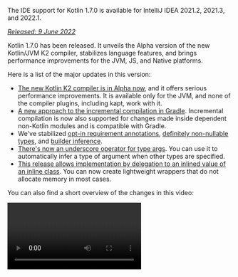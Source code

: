 [//]: # (title: What's new in Kotlin 1.7.0)

<tldr>
   <p>The IDE support for Kotlin 1.7.0 is available for IntelliJ IDEA 2021.2, 2021.3, and 2022.1.</p>
</tldr>

_[Released: 9 June 2022](releases.md#release-details)_

Kotlin 1.7.0 has been released. It unveils the Alpha version of the new Kotlin/JVM K2 compiler, stabilizes language
features, and brings performance improvements for the JVM, JS, and Native platforms.

Here is a list of the major updates in this version:

* [The new Kotlin K2 compiler is in Alpha now](#new-kotlin-k2-compiler-for-the-jvm-in-alpha), and it offers serious
  performance improvements. It is available only for the JVM, and none of the compiler plugins, including kapt, work with it.
* [A new approach to the incremental compilation in Gradle](#a-new-approach-to-incremental-compilation). Incremental
  compilation is now also supported for changes made inside dependent non-Kotlin modules and is compatible with Gradle.
* We've stabilized [opt-in requirement annotations](#stable-opt-in-requirements), [definitely non-nullable types](#stable-definitely-non-nullable-types),
  and [builder inference](#stable-builder-inference).
* [There's now an underscore operator for type args](#underscore-operator-for-type-arguments). You can use it to
  automatically infer a type of argument when other types are specified.
* [This release allows implementation by delegation to an inlined value of an inline class](#allow-implementation-by-delegation-to-an-inlined-value-of-an-inline-class). You can now create
  lightweight wrappers that do not allocate memory in most cases.

You can also find a short overview of the changes in this video:

<video src="https://www.youtube.com/v/54WEfLKtCGk" title="What's new in Kotlin 1.7.0"/>

## New Kotlin K2 compiler for the JVM in Alpha

This Kotlin release introduces the **Alpha** version of the new Kotlin K2 compiler. The new compiler aims to speed up
the development of new language features, unify all of the platforms Kotlin supports, bring performance improvements, and
provide an API for compiler extensions.

We've already published some detailed explanations of our new compiler and its benefits:

* [The Road to the New Kotlin Compiler](https://www.youtube.com/watch?v=iTdJJq_LyoY)
* [K2 Compiler: a Top-Down View](https://www.youtube.com/watch?v=db19VFLZqJM)

It's important to point out that with the Alpha version of the new K2 compiler we were primarily focused on performance
improvements, and it only works with JVM projects. It doesn't support Kotlin/JS, Kotlin/Native, or other multi-platform
projects, and none of compiler plugins, including [kapt](kapt.md), work with it.

Our benchmarks show some outstanding results on our internal projects:

| Project       | Current Kotlin compiler performance | New K2 Kotlin compiler performance | Performance boost |
|---------------|-------------------------------------|------------------------------------|-------------------|
| Kotlin        | 2.2 KLOC/s                          | 4.8 KLOC/s                         | ~ x2.2            |
| YouTrack      | 1.8 KLOC/s                          | 4.2 KLOC/s                         | ~ x2.3            |
| IntelliJ IDEA | 1.8 KLOC/s                          | 3.9 KLOC/s                         | ~ x2.2            |
| Space         | 1.2 KLOC/s                          | 2.8 KLOC/s                         | ~ x2.3            |

> The KLOC/s performance numbers stand for the number of thousands of lines of code that the compiler processes per
> second.
>
> {style="tip"}

You can check out the performance boost on your JVM projects and compare it with the results of the old compiler. To
enable the Kotlin K2 compiler, use the following compiler option:

```bash
-Xuse-k2
```

Also, the K2 compiler [includes a number of bugfixes](https://youtrack.jetbrains.com/issues/KT?q=tag:%20FIR-preview-qa%20%23Resolved).
Please note that even issues with **State: Open** from this list are in fact fixed in K2.

The next Kotlin releases will improve the stability of the K2 compiler and provide more features, so stay tuned!

If you face any performance issues with the Kotlin K2 compiler, please [report them to our issue tracker](https://kotl.in/issue).

## Language

Kotlin 1.7.0 introduces support for implementation by delegation and a new underscore operator for type arguments. It
also stabilizes several language features introduced as previews in previous releases:

* [Implementation by delegation to inlined value of inline class](#allow-implementation-by-delegation-to-an-inlined-value-of-an-inline-class)
* [Underscore operator for type arguments](#underscore-operator-for-type-arguments)
* [Stable builder inference](#stable-builder-inference)
* [Stable opt-in requirements](#stable-opt-in-requirements)
* [Stable definitely non-nullable types](#stable-definitely-non-nullable-types)

### Allow implementation by delegation to an inlined value of an inline class

If you want to create a lightweight wrapper for a value or class instance, it's necessary to implement all interface
methods by hand. Implementation by delegation solves this issue, but it did not work with inline classes before 1.7.0.
This restriction has been removed, so you can now create lightweight wrappers that do not allocate memory in most cases.

```kotlin
interface Bar {
    fun foo() = "foo"
}

@JvmInline
value class BarWrapper(val bar: Bar): Bar by bar

fun main() {
    val bw = BarWrapper(object: Bar {})
    println(bw.foo())
}
```

### Underscore operator for type arguments

Kotlin 1.7.0 introduces an underscore operator, `_`, for type arguments. You can use it to automatically infer a type
argument when other types are specified:

```kotlin
abstract class SomeClass<T> {
    abstract fun execute(): T
}

class SomeImplementation : SomeClass<String>() {
    override fun execute(): String = "Test"
}

class OtherImplementation : SomeClass<Int>() {
    override fun execute(): Int = 42
}

object Runner {
    inline fun <reified S: SomeClass<T>, T> run(): T {
        return S::class.java.getDeclaredConstructor().newInstance().execute()
    }
}

fun main() {
    // T is inferred as String because SomeImplementation derives from SomeClass<String>
    val s = Runner.run<SomeImplementation, _>()
    assert(s == "Test")

    // T is inferred as Int because OtherImplementation derives from SomeClass<Int>
    val n = Runner.run<OtherImplementation, _>()
    assert(n == 42)
}
```

> You can use the underscore operator in any position in the variables list to infer a type argument.
>
{style="note"}

### Stable builder inference

Builder inference is a special kind of type inference that is useful when calling generic builder functions. It helps
the compiler infer the type arguments of a call using the type information about other calls inside its lambda argument.

Starting with 1.7.0, builder inference is automatically activated if a regular type inference cannot get enough
information about a type without specifying the `-Xenable-builder-inference` compiler option, which
was [introduced in 1.6.0](whatsnew16.md#changes-to-builder-inference).

[Learn how to write custom generic builders](using-builders-with-builder-inference.md).

### Stable opt-in requirements

[Opt-in requirements](opt-in-requirements.md) are now [Stable](components-stability.md) and do not require
additional compiler configuration.

Before 1.7.0, the opt-in feature itself required the argument `-opt-in=kotlin.RequiresOptIn` to avoid a warning. It no
longer requires this; however, you can still use the compiler argument `-opt-in` to opt-in for other
annotations, [a module](opt-in-requirements.md#opt-in-a-module).

### Stable definitely non-nullable types

In Kotlin 1.7.0, definitely non-nullable types have been promoted to [Stable](components-stability.md). They provide
better interoperability when extending generic Java classes and interfaces.

You can mark a generic type parameter as definitely non-nullable at the use site with the new syntax `T & Any`. The
syntactic form comes from the notation for [intersection types](https://en.wikipedia.org/wiki/Intersection_type) and is
now limited to a type parameter with nullable upper bounds on the left side of `&` and a non-nullable `Any` on the right
side:

```kotlin
fun <T> elvisLike(x: T, y: T & Any): T & Any = x ?: y

fun main() {
    // OK
    elvisLike<String>("", "").length
    // Error: 'null' cannot be a value of a non-null type
    elvisLike<String>("", null).length

    // OK
    elvisLike<String?>(null, "").length
    // Error: 'null' cannot be a value of a non-null type
    elvisLike<String?>(null, null).length
}
```

Learn more about definitely non-nullable types
in [this KEEP](https://github.com/Kotlin/KEEP/blob/master/proposals/definitely-non-nullable-types.md).

## Kotlin/JVM

This release brings performance improvements for the Kotlin/JVM compiler and a new compiler option. Additionally,
callable references to functional interface constructors have become Stable. Note that since 1.7.0, the default target
version for Kotlin/JVM compilations is `1.8`.

* [Compiler performance optimizations](#compiler-performance-optimizations)
* [New compiler option `-Xjdk-release`](#new-compiler-option-xjdk-release)
* [Stable callable references to functional interface constructors](#stable-callable-references-to-functional-interface-constructors)
* [Removed the JVM target version 1.6](#removed-jvm-target-version-1-6)

### Compiler performance optimizations

Kotlin 1.7.0 introduces performance improvements for the Kotlin/JVM compiler. According to our benchmarks, compilation
time has been [reduced by 10% on average](https://youtrack.jetbrains.com/issue/KT-48233/Switching-to-JVM-IR-backend-increases-compilation-time-by-more-t#focus=Comments-27-6114542.0-0)
compared to Kotlin 1.6.0. Projects with lots of usages of inline functions, for
example, [projects using `kotlinx.html`](https://youtrack.jetbrains.com/issue/KT-51416/Compilation-of-kotlinx-html-DSL-should-still-be-faster),
will compile faster thanks to the improvements to the bytecode postprocessing.

### New compiler option: -Xjdk-release

Kotlin 1.7.0 presents a new compiler option, `-Xjdk-release`. This option is similar to
the [javac's command-line `--release` option](http://openjdk.java.net/jeps/247). The `-Xjdk-release` option controls the
target bytecode version and limits the API of the JDK in the classpath to the specified Java version. For
example, `kotlinc -Xjdk-release=1.8` won't allow referencing `java.lang.Module` even if the JDK in the dependencies is
version 9 or higher.

> This option is [not guaranteed](https://youtrack.jetbrains.com/issue/KT-29974) to be effective for each JDK distribution.
>
{style="note"}

Please leave your feedback
on [this YouTrack ticket](https://youtrack.jetbrains.com/issue/KT-29974/Add-a-compiler-option-Xjdk-release-similar-to-javac-s-release-to).

### Stable callable references to functional interface constructors

[Callable references](reflection.md#callable-references) to functional interface constructors are
now [Stable](components-stability.md). Learn how
to [migrate](fun-interfaces.md#migration-from-an-interface-with-constructor-function-to-a-functional-interface)
from an interface with a constructor function to a functional interface using callable references.

Please report any issues you find in [YouTrack](https://youtrack.jetbrains.com/newissue?project=kt).

### Removed JVM target version 1.6

The default target version for Kotlin/JVM compilations is `1.8`. The `1.6` target has been removed.

Please migrate to JVM target 1.8 or above. Learn how to update the JVM target version for:

* [Gradle](gradle-compiler-options.md#attributes-specific-to-jvm)
* [Maven](maven.md#attributes-specific-to-jvm)
* [The command-line compiler](compiler-reference.md#jvm-target-version)

## Kotlin/Native

Kotlin 1.7.0 includes changes to Objective-C and Swift interoperability and stabilizes features that were introduced in
previous releases. It also brings performance improvements for the new memory manager along with other updates:

* [Performance improvements for the new memory manager](#performance-improvements-for-the-new-memory-manager)
* [Unified compiler plugin ABI with JVM and JS IR backends](#unified-compiler-plugin-abi-with-jvm-and-js-ir-backends)
* [Support for standalone Android executables](#support-for-standalone-android-executables)
* [Interop with Swift async/await: returning `Void` instead of `KotlinUnit`](#interop-with-swift-async-await-returning-void-instead-of-kotlinunit)
* [Prohibited undeclared exceptions through Objective-C bridges](#prohibited-undeclared-exceptions-through-objective-c-bridges)
* [Improved CocoaPods integration](#improved-cocoapods-integration)
* [Overriding of the Kotlin/Native compiler download URL](#overriding-the-kotlin-native-compiler-download-url)

### Performance improvements for the new memory manager

> The new Kotlin/Native memory manager is in [Alpha](components-stability.md).
> It may change incompatibly and require manual migration in the future.
> We would appreciate your feedback in [YouTrack](https://youtrack.jetbrains.com/issue/KT-48525).
>
{style="note"}

The new memory manager is still in Alpha, but it is on its way to becoming [Stable](components-stability.md).
This release delivers significant performance improvements for the new memory manager, especially in garbage
collection (GC). In particular, concurrent implementation of the sweep phase, [introduced in 1.6.20](whatsnew1620.md),
is now enabled by default. This helps reduce the time the application is paused for GC. The new GC scheduler is better
at choosing the GC frequency, especially for larger heaps.

Also, we've specifically optimized debug binaries, ensuring that the proper optimization level and link-time
optimizations are used in the implementation code of the memory manager. This helped us improve execution time by
roughly 30% for debug binaries on our benchmarks.

Try using the new memory manager in your projects to see how it works, and share your feedback with us
in [YouTrack](https://youtrack.jetbrains.com/issue/KT-48525).

### Unified compiler plugin ABI with JVM and JS IR backends

Starting with Kotlin 1.7.0, the Kotlin Multiplatform Gradle plugin uses the embeddable compiler jar for Kotlin/Native by
default. This [feature was announced in 1.6.0](whatsnew16.md#unified-compiler-plugin-abi-with-jvm-and-js-ir-backends) as
Experimental, and now it's Stable and ready to use.

This improvement is very handy for library authors, as it improves the compiler plugin development experience. Before
this release, you had to provide separate artifacts for Kotlin/Native, but now you can use the same compiler plugin
artifacts for Native and other supported platforms.

> This feature might require plugin developers to take migration steps for their existing plugins.
>
> Learn how to prepare your plugin for the update in
> this [YouTrack issue](https://youtrack.jetbrains.com/issue/KT-48595).
>
{style="warning"}

### Support for standalone Android executables

Kotlin 1.7.0 provides full support for generating standard executables for Android Native targets.
It was [introduced in 1.6.20](whatsnew1620.md#support-for-standalone-android-executables), and now it's enabled
by default.

If you want to roll back to the previous behavior when Kotlin/Native generated shared libraries, use the following
setting:

```kotlin
binaryOptions["androidProgramType"] = "nativeActivity"
```

### Interop with Swift async/await: returning Void instead of KotlinUnit

Kotlin `suspend` functions now return the `Void` type instead of `KotlinUnit` in Swift. This is the result of the
improved interop with Swift's `async`/`await`. This feature
was [introduced in 1.6.20](whatsnew1620.md#interop-with-swift-async-await-returning-void-instead-of-kotlinunit),
and this release enables this behavior by default.

You don't need to use the `kotlin.native.binary.unitSuspendFunctionObjCExport=proper` property anymore to return the
proper type for such functions.

### Prohibited undeclared exceptions through Objective-C bridges

When you call Kotlin code from Swift/Objective-C code (or vice versa) and this code throws an exception, it should be
handled by the code where the exception occurred, unless you specifically allowed the forwarding of exceptions between
languages with proper conversion (for example, using the `@Throws` annotation).

Previously, Kotlin had another unintended behavior where undeclared exceptions could "leak" from one language to another
in some cases. Kotlin 1.7.0 fixes that issue, and now such cases lead to program termination.

So, for example, if you have a `{ throw Exception() }` lambda in Kotlin and call it from Swift, in Kotlin 1.7.0 it will
terminate as soon as the exception reaches the Swift code. In previous Kotlin versions, such an exception could leak to
the Swift code.

The `@Throws` annotation continues to work as before.

### Improved CocoaPods integration

Starting with Kotlin 1.7.0, you no longer need to install the `cocoapods-generate` plugin if you want to integrate
CocoaPods in your projects.

Previously, you needed to install both the CocoaPods dependency manager and the `cocoapods-generate` plugin to use
CocoaPods, for example, to handle [iOS dependencies](https://www.jetbrains.com/help/kotlin-multiplatform-dev/multiplatform-ios-dependencies.html#with-cocoapods) in
Kotlin Multiplatform Mobile projects.

Now setting up the CocoaPods integration is easier, and we've resolved the issue when `cocoapods-generate` couldn't be
installed on Ruby 3 and later. Now the newest Ruby versions that work better on Apple M1 are also supported.

See how to set up
the [initial CocoaPods integration](https://www.jetbrains.com/help/kotlin-multiplatform-dev/multiplatform-cocoapods-overview.html#set-up-an-environment-to-work-with-cocoapods).

### Overriding the Kotlin/Native compiler download URL

Starting with Kotlin 1.7.0, you can customize the download URL for the Kotlin/Native compiler. This is useful when
external links on the CI are forbidden.

To override the default base URL `https://download.jetbrains.com/kotlin/native/builds`, use the following Gradle
property:

```none
kotlin.native.distribution.baseDownloadUrl=https://example.com
```

> The downloader will append the native version and target OS to this base URL to ensure it downloads the actual
> compiler distribution.
>
{style="note"}

## Kotlin/JS

Kotlin/JS is receiving further improvements to the [JS IR compiler backend](js-ir-compiler.md) along with other updates
that can make your development experience better:

* [Performance improvements for the new IR backend](#performance-improvements-for-the-new-ir-backend)
* [Minification for member names when using IR](#minification-for-member-names-when-using-ir)
* [Support for older browsers via polyfills in the IR backend](#support-for-older-browsers-via-polyfills-in-the-ir-backend)
* [Dynamically load JavaScript modules from js expressions](#dynamically-load-javascript-modules-from-js-expressions)
* [Specify environment variables for JavaScript test runners](#specify-environment-variables-for-javascript-test-runners)

### Performance improvements for the new IR backend

This release has some major updates that should improve your development experience:

* Incremental compilation performance of Kotlin/JS has been significantly improved. It takes less time to build your JS
  projects. Incremental rebuilds should now be roughly on par with the legacy backend in many cases now.
* The Kotlin/JS final bundle requires less space, as we have significantly reduced the size of the final artifacts.
  We've measured up to a 20% reduction in the production bundle size compared to the legacy backend for some large
  projects.
* Type checking for interfaces has been improved by orders of magnitude.
* Kotlin generates higher-quality JS code

### Minification for member names when using IR

The Kotlin/JS IR compiler now uses its internal information about the relationships of your Kotlin classes and functions
to apply more efficient minification, shortening the names of functions, properties, and classes. This shrinks the
resulting bundled applications.

This type of minification is automatically applied when you build your Kotlin/JS application in production mode and is
enabled by default. To disable member name minification, use the `-Xir-minimized-member-names` compiler flag:

```kotlin
kotlin {
    js(IR) {
        compilations.all {
            compileKotlinTask.kotlinOptions.freeCompilerArgs += listOf("-Xir-minimized-member-names=false")
        }
    }
}
```

### Support for older browsers via polyfills in the IR backend

The IR compiler backend for Kotlin/JS now includes the same polyfills as the legacy backend. This allows code compiled
with the new compiler to run in older browsers that do not support all the methods from ES2015 used by the Kotlin
standard library. Only those polyfills actually used by the project are included in the final bundle, which minimizes
their potential impact on the bundle size.

This feature is enabled by default when using the IR compiler, and you don't need to configure it.

### Dynamically load JavaScript modules from js expressions

When working with the JavaScript modules, most applications use static imports, whose use is covered with
the [JavaScript module integration](js-modules.md). However, Kotlin/JS was missing a mechanism to load JavaScript
modules dynamically at runtime in your applications.

Starting with Kotlin 1.7.0, the `import` statement from JavaScript is supported in `js` blocks, allowing you to
dynamically bring packages into your application at runtime:

```kotlin
val myPackage = js("import('my-package')")
```

### Specify environment variables for JavaScript test runners

To tune Node.js package resolution or pass external information to Node.js tests, you can now specify environment
variables used by the JavaScript test runners. To define an environment variable, use the `environment()` function with
a key-value pair inside the `testTask` block in your build script:

```kotlin
kotlin {
    js {
        nodejs {
            testTask {
                environment("key", "value")
            }
        }
    }
}
```

## Standard library

In Kotlin 1.7.0, the standard library has received a range of changes and improvements. They introduce new features,
stabilize experimental ones, and unify support for named capturing groups for Native, JS, and the JVM:

* [min() and max() collection functions return as non-nullable](#min-and-max-collection-functions-return-as-non-nullable)
* [Regular expression matching at specific indices](#regular-expression-matching-at-specific-indices)
* [Extended support of previous language and API versions](#extended-support-for-previous-language-and-api-versions)
* [Access to annotations via reflection](#access-to-annotations-via-reflection)
* [Stable deep recursive functions](#stable-deep-recursive-functions)
* [Time marks based on inline classes for default time source](#time-marks-based-on-inline-classes-for-default-time-source)
* [New experimental extension functions for Java Optionals](#new-experimental-extension-functions-for-java-optionals)
* [Support for named capturing groups in JS and Native](#support-for-named-capturing-groups-in-js-and-native)

### min() and max() collection functions return as non-nullable

In [Kotlin 1.4.0](whatsnew14.md), we renamed the `min()` and `max()` collection functions to `minOrNull()`
and `maxOrNull()`. These new names better reflect their behavior – returning null if the receiver collection is empty.
It also helped align the functions' behavior with naming conventions used throughout the Kotlin collections API.

The same was true of `minBy()`, `maxBy()`, `minWith()`, and `maxWith()`, which all got their *OrNull() synonyms in
Kotlin 1.4.0. Older functions affected by this change were gradually deprecated.

Kotlin 1.7.0 reintroduces the original function names, but with a non-nullable return type. The new `min()`, `max()`
, `minBy()`, `maxBy()`, `minWith()`, and `maxWith()` functions now strictly return the collection element or throw an
exception.

```kotlin
fun main() {
    val numbers = listOf<Int>()
    println(numbers.maxOrNull()) // "null"
    println(numbers.max()) // "Exception in... Collection is empty."
}
```

### Regular expression matching at specific indices

The `Regex.matchAt()` and `Regex.matchesAt()`
functions, [introduced in 1.5.30](whatsnew1530.md#matching-with-regex-at-a-particular-position), are now Stable. They
provide a way to check whether a regular expression has an exact match at a particular position in a `String`
or `CharSequence`.

`matchesAt()` checks for a match and returns a boolean result:

```kotlin
fun main() {
    val releaseText = "Kotlin 1.7.0 is on its way!"
    // regular expression: one digit, dot, one digit, dot, one or more digits
    val versionRegex = "\\d[.]\\d[.]\\d+".toRegex()

    println(versionRegex.matchesAt(releaseText, 0)) // "false"
    println(versionRegex.matchesAt(releaseText, 7)) // "true"
}
```

`matchAt()` returns the match if it's found, or `null` if it isn't:

```kotlin
fun main() {
    val releaseText = "Kotlin 1.7.0 is on its way!"
    val versionRegex = "\\d[.]\\d[.]\\d+".toRegex()

    println(versionRegex.matchAt(releaseText, 0)) // "null"
    println(versionRegex.matchAt(releaseText, 7)?.value) // "1.7.0"
}
```

We'd be grateful for your feedback on this [YouTrack issue](https://youtrack.jetbrains.com/issue/KT-34021).

### Extended support for previous language and API versions

To support library authors developing libraries that are meant to be consumable in a wide range of previous Kotlin
versions, and to address the increased frequency of major Kotlin releases, we have extended our support for previous
language and API versions.

With Kotlin 1.7.0, we're supporting three previous language and API versions rather than two. This means Kotlin 1.7.0
supports the development of libraries targeting Kotlin versions down to 1.4.0. For more information on backward
compatibility, see [Compatibility modes](compatibility-modes.md).

### Access to annotations via reflection

The [`KAnnotatedElement.findAnnotations()`](https://kotlinlang.org/api/latest/jvm/stdlib/kotlin.reflect.full/find-annotations.html)
extension function, which was first [introduced in 1.6.0](whatsnew16.md#repeatable-annotations-with-runtime-retention-for-1-8-jvm-target),
is now [Stable](components-stability.md). This [reflection](reflection.md)
function returns all annotations of a given type on an element, including individually applied and repeated annotations.

```kotlin
@Repeatable
annotation class Tag(val name: String)

@Tag("First Tag")
@Tag("Second Tag")
fun taggedFunction() {
    println("I'm a tagged function!")
}

fun main() {
    val x = ::taggedFunction
    val foo = x as KAnnotatedElement
    println(foo.findAnnotations<Tag>()) // [@Tag(name=First Tag), @Tag(name=Second Tag)]
}
```

### Stable deep recursive functions

Deep recursive functions have been available as an experimental feature
since [Kotlin 1.4.0](https://blog.jetbrains.com/kotlin/2020/07/kotlin-1-4-rc-debugging-coroutines/#Defining_deep_recursive_functions_using_coroutines),
and they are now [Stable](components-stability.md) in Kotlin 1.7.0. Using `DeepRecursiveFunction`, you can define a
function that keeps its stack on the heap instead of using the actual call stack. This allows you to run very deep
recursive computations. To call a deep recursive function, `invoke` it.

In this example, a deep recursive function is used to calculate the depth of a binary tree recursively. Even though this
sample function calls itself recursively 100,000 times, no `StackOverflowError` is thrown:

```kotlin
class Tree(val left: Tree?, val right: Tree?)

val calculateDepth = DeepRecursiveFunction<Tree?, Int> { t ->
    if (t == null) 0 else maxOf(
        callRecursive(t.left),
        callRecursive(t.right)
    ) + 1
}

fun main() {
    // Generate a tree with a depth of 100_000
    val deepTree = generateSequence(Tree(null, null)) { prev ->
        Tree(prev, null)
    }.take(100_000).last()

    println(calculateDepth(deepTree)) // 100000
}
```

Consider using deep recursive functions in your code where your recursion depth exceeds 1000 calls.

### Time marks based on inline classes for default time source

Kotlin 1.7.0 improves the performance of time measurement functionality by changing the time marks returned
by `TimeSource.Monotonic` into inline value classes. This means that calling functions like `markNow()`, `elapsedNow()`
, `measureTime()`, and `measureTimedValue()` doesn't allocate wrapper classes for their `TimeMark` instances. Especially
when measuring a piece of code that is part of a hot path, this can help minimize the performance impact of the
measurement:

```kotlin
@OptIn(ExperimentalTime::class)
fun main() {
    val mark = TimeSource.Monotonic.markNow() // Returned `TimeMark` is inline class
    val elapsedDuration = mark.elapsedNow()
}
```

> This optimization is only available if the time source from which the `TimeMark` is obtained is statically known to
> be `TimeSource.Monotonic`.
>
{style="note"}

### New experimental extension functions for Java Optionals

Kotlin 1.7.0 comes with new convenience functions that simplify working with `Optional` classes in Java. These new
functions can be used to unwrap and convert optional objects on the JVM and help make working with Java APIs more
concise.

The `getOrNull()`, `getOrDefault()`, and `getOrElse()` extension functions allow you to get the value of an `Optional`
if it's present. Otherwise, you get `null`, a default value, or a value returned by a function, respectively:

```kotlin
val presentOptional = Optional.of("I'm here!")

println(presentOptional.getOrNull())
// "I'm here!"

val absentOptional = Optional.empty<String>()

println(absentOptional.getOrNull())
// null
println(absentOptional.getOrDefault("Nobody here!"))
// "Nobody here!"
println(absentOptional.getOrElse {
    println("Optional was absent!")
    "Default value!"
})
// "Optional was absent!"
// "Default value!"
```

The `toList()`, `toSet()`, and `asSequence()` extension functions convert the value of a present `Optional` to a list,
set, or sequence, or return an empty collection otherwise. The `toCollection()` extension function appends
the `Optional` value to an already existing destination collection:

```kotlin
val presentOptional = Optional.of("I'm here!")
val absentOptional = Optional.empty<String>()
println(presentOptional.toList() + "," + absentOptional.toList())
// ["I'm here!"], []
println(presentOptional.toSet() + "," + absentOptional.toSet())
// ["I'm here!"], []
val myCollection = mutableListOf<String>()
absentOptional.toCollection(myCollection)
println(myCollection)
// []
presentOptional.toCollection(myCollection)
println(myCollection)
// ["I'm here!"]
val list = listOf(presentOptional, absentOptional).flatMap { it.asSequence() }
println(list)
// ["I'm here!"]
```

These extension functions are being introduced as Experimental in Kotlin 1.7.0. You can learn more about `Optional`
extensions in [this KEEP](https://github.com/Kotlin/KEEP/pull/291). As always, we welcome your feedback in
the [Kotlin issue tracker](https://kotl.in/issue).

### Support for named capturing groups in JS and Native

Starting with Kotlin 1.7.0, named capturing groups are supported not only on the JVM, but on the JS and Native platforms
as well.

To give a name to a capturing group, use the (`?<name>group`) syntax in your regular expression. To get the text matched
by a group, call the newly introduced [`MatchGroupCollection.get()`](https://kotlinlang.org/api/latest/jvm/stdlib/kotlin.text/get.html)
function and pass the group name.

#### Retrieve matched group value by name

Consider this example for matching city coordinates. To get a collection of groups matched by the regular expression,
use [`groups`](https://kotlinlang.org/api/latest/jvm/stdlib/kotlin.text/-match-result/groups.html). Compare retrieving a
group's contents by its number (index) and by its name using `value`:

```kotlin
fun main() {
    val regex = "\\b(?<city>[A-Za-z\\s]+),\\s(?<state>[A-Z]{2}):\\s(?<areaCode>[0-9]{3})\\b".toRegex()
    val input = "Coordinates: Austin, TX: 123"
    val match = regex.find(input)!!
    println(match.groups["city"]?.value) // "Austin" — by name
    println(match.groups[2]?.value) // "TX" — by number
}
```

#### Named backreferencing

You can now also use group names when backreferencing groups. Backreferences match the same text that was previously
matched by a capturing group. For this, use the `\k<name>` syntax in your regular expression:

```kotlin
fun backRef() {
    val regex = "(?<title>\\w+), yes \\k<title>".toRegex()
    val match = regex.find("Do you copy? Sir, yes Sir!")!!
    println(match.value) // "Sir, yes Sir"
    println(match.groups["title"]?.value) // "Sir"
}
```

#### Named groups in replacement expressions

Named group references can be used with replacement expressions. Consider
the [`replace()`](https://kotlinlang.org/api/latest/jvm/stdlib/kotlin.text/-regex/replace.html) function that substitutes all
occurrences of the specified regular expression in the input with a replacement expression, and
the [`replaceFirst()`](https://kotlinlang.org/api/latest/jvm/stdlib/kotlin.text/-regex/replace-first.html) function that
swaps the first match only.

Occurrences of `${name}` in the replacement string are substituted with the subsequences corresponding to the captured
groups with the specified name. You can compare replacements in group references by name and index:

```kotlin
fun dateReplace() {
    val dateRegex = Regex("(?<dd>\\d{2})-(?<mm>\\d{2})-(?<yyyy>\\d{4})")
    val input = "Date of birth: 27-04-2022"
    println(dateRegex.replace(input, "\${yyyy}-\${mm}-\${dd}")) // "Date of birth: 2022-04-27" — by name
    println(dateRegex.replace(input, "\$3-\$2-\$1")) // "Date of birth: 2022-04-27" — by number
}
```

## Gradle

This release introduces new build reports, support for Gradle plugin variants, new statistics in kapt, and a lot more:

* [A new approach to incremental compilation](#a-new-approach-to-incremental-compilation)
* [New build reports for tracking compiler performance](#build-reports-for-kotlin-compiler-tasks)
* [Changes to the minimum supported versions of Gradle and the Android Gradle plugin](#bumping-minimum-supported-versions)
* [Support for Gradle plugin variants](#support-for-gradle-plugin-variants)
* [Updates in the Kotlin Gradle plugin API](#updates-in-the-kotlin-gradle-plugin-api)
* [Availability of the sam-with-receiver plugin via the plugins API](#the-sam-with-receiver-plugin-is-available-via-the-plugins-api)
* [Changes in compile tasks](#changes-in-compile-tasks)
* [New statistics of generated files by each annotation processor in kapt](#statistics-of-generated-files-by-each-annotation-processor-in-kapt)
* [Deprecation of the kotlin.compiler.execution.strategy system property](#deprecation-of-the-kotlin-compiler-execution-strategy-system-property)
* [Removal of deprecated options, methods, and plugins](#removal-of-deprecated-options-methods-and-plugins)

### A new approach to incremental compilation

> The new approach to incremental compilation is [Experimental](components-stability.md). It may be dropped or changed at any time.
> Opt-in is required (see the details below). We encourage you to use it only for evaluation purposes, and we would
> appreciate your feedback in [YouTrack](https://youtrack.jetbrains.com/issues/KT).
>
{style="warning"}

In Kotlin 1.7.0, we've reworked incremental compilation for cross-module changes. Now incremental compilation is also
supported for changes made inside dependent non-Kotlin modules, and it is compatible with
the [Gradle build cache](https://docs.gradle.org/current/userguide/build_cache.html). Support for compilation avoidance
has also been improved.

We expect you'll see the most significant benefit of the new approach if you use the build cache or frequently make
changes in non-Kotlin Gradle modules. Our tests for the Kotlin project on the `kotlin-gradle-plugin` module show an
improvement of greater than 80% for the changes after the cache hit.

To try this new approach, set the following option in your `gradle.properties`:

```none
kotlin.incremental.useClasspathSnapshot=true
```

> The new approach to incremental compilation is currently available for the JVM backend in the Gradle build system
> only.
>
{style="note"}

Learn how the new approach to incremental compilation is implemented under the hood in
[this blog post](https://blog.jetbrains.com/kotlin/2022/07/a-new-approach-to-incremental-compilation-in-kotlin/).

Our plan is to stabilize this technology and add support for other backends (JS, for instance) and build systems. We'd
appreciate your reports in [YouTrack](https://youtrack.jetbrains.com/issues/KT) about any issues or strange behavior you
encounter in this compilation scheme. Thank you!

The Kotlin team is very grateful to [Ivan Gavrilovic](https://github.com/gavra0), [Hung Nguyen](https://github.com/hungvietnguyen),
[Cédric Champeau](https://github.com/melix), and other external contributors for their help.

### Build reports for Kotlin compiler tasks

> Kotlin build reports are [Experimental](components-stability.md). They may be dropped or changed at any time.
> Opt-in is required (see details below). Use them only for evaluation purposes. We appreciate your feedback on them
> in [YouTrack](https://youtrack.jetbrains.com/issues/KT).
>
{style="warning"}

Kotlin 1.7.0 introduces build reports that help track compiler performance. Reports contain the durations of different
compilation phases and reasons why compilation couldn't be incremental.

Build reports come in handy when you want to investigate issues with compiler tasks, for example:

* When the Gradle build takes too much time and you want to understand the root cause of the poor performance.
* When the compilation time for the same project differs, sometimes taking seconds, sometimes taking minutes.

To enable build reports, declare where to save the build report output in `gradle.properties`:

```none
kotlin.build.report.output=file
```

The following values (and their combinations) are available:

* `file` saves build reports in a local file.
* `build_scan` saves build reports in the `custom values` section of the [build scan](https://scans.gradle.com/).

  > The Gradle Enterprise plugin limits the number of custom values and their length. In big projects, some values could
  be lost.
  >
  {style="note"}

* `http` posts build reports using HTTP(S). The POST method sends metrics in the JSON format. Data may change from version
  to version. You can see the current version of the sent data in the [Kotlin repository](https://github.com/JetBrains/kotlin/blob/master/libraries/tools/kotlin-gradle-plugin/src/common/kotlin/org/jetbrains/kotlin/gradle/report/data/GradleCompileStatisticsData.kt).

There are two common cases that analyzing build reports for long-running compilations can help you resolve:

* The build wasn't incremental. Analyze the reasons and fix underlying problems.
* The build was incremental, but took too much time. Try to reorganize source files — split big files, save separate
  classes in different files, refactor large classes, declare top-level functions in different files, and so on.

Learn more about new build reports in [this blog post](https://blog.jetbrains.com/kotlin/2022/06/introducing-kotlin-build-reports/).

You are welcome to try using build reports in your infrastructure. If you have any feedback, encounter any issues, or
want to suggest improvements, please don't hesitate to report them in
our [issue tracker](https://youtrack.jetbrains.com/newIssue). Thank you!

### Bumping minimum supported versions

Starting with Kotlin 1.7.0, the minimum supported Gradle version is 6.7.1. We had
to [raise the version](https://youtrack.jetbrains.com/issue/KT-49733/Bump-minimal-supported-Gradle-version-to-6-7-1) to
support [Gradle plugin variants](#support-for-gradle-plugin-variants) and the new Gradle API. In the future, we should
not have to raise the minimum supported version as often, thanks to the Gradle plugin variants feature.

Also, the minimal supported Android Gradle plugin version is now 3.6.4.

### Support for Gradle plugin variants

Gradle 7.0 introduced a new feature for Gradle plugin authors
— [plugins with variants](https://docs.gradle.org/7.0/userguide/implementing_gradle_plugins.html#plugin-with-variants).
This feature makes it easier to add support for new Gradle features while maintaining compatibility for Gradle versions
below 7.1. Learn more about [variant selection in Gradle](https://docs.gradle.org/current/userguide/variant_model.html).

With Gradle plugin variants, we can ship different Kotlin Gradle plugin variants for different Gradle versions. The goal
is to support the base Kotlin compilation in the `main` variant, which corresponds to the oldest supported versions of
Gradle. Each variant will have implementations for Gradle features from a corresponding release. The latest variant will
support the widest Gradle feature set. With this approach, we can extend support for older Gradle versions with limited
functionality.

Currently, there are only two variants of the Kotlin Gradle plugin:

* `main` for Gradle versions 6.7.1–6.9.3
* `gradle70` for Gradle versions 7.0 and higher

In future Kotlin releases, we may add more.

To check which variant your build uses, enable
the [`--info` log level](https://docs.gradle.org/current/userguide/logging.html#sec:choosing_a_log_level) and find a
string in the output starting with `Using Kotlin Gradle plugin`, for example, `Using Kotlin Gradle plugin main variant`.

> Here are workarounds for some known issues with variant selection in Gradle:
> * [ResolutionStrategy in pluginManagement is not working for plugins with multivariants](https://github.com/gradle/gradle/issues/20545)
> * [Plugin variants are ignored when a plugin is added as the `buildSrc` common dependency](https://github.com/gradle/gradle/issues/20847)
>
{style="note"}

Leave your feedback
on [this YouTrack ticket](https://youtrack.jetbrains.com/issue/KT-49227/Support-Gradle-plugins-variants).

### Updates in the Kotlin Gradle plugin API

The Kotlin Gradle plugin API artifact has received several improvements:

* There are new interfaces for Kotlin/JVM and Kotlin/kapt tasks with user-configurable inputs.
* There is a new `KotlinBasePlugin` interface that all Kotlin plugins inherit from. Use this interface when you want to
  trigger some configuration action whenever any Kotlin Gradle plugin (JVM, JS, Multiplatform, Native, and other
  platforms) is applied:

  ```kotlin
  project.plugins.withType<org.jetbrains.kotlin.gradle.plugin.KotlinBasePlugin>() {
      // Configure your action here
  }
  ```
  You can leave your feedback about the `KotlinBasePlugin`
  in [this YouTrack ticket](https://youtrack.jetbrains.com/issue/KT-48008/Consider-offering-a-KotlinBasePlugin).

* We've laid the groundwork for the Android Gradle plugin to configure Kotlin compilation within itself, meaning you
  won't need to add the Kotlin Android Gradle plugin to your build.
  Follow [Android Gradle Plugin release announcements](https://developer.android.com/studio/releases/gradle-plugin) to
  learn about the added support and try it out!

### The sam-with-receiver plugin is available via the plugins API

The [sam-with-receiver compiler plugin](sam-with-receiver-plugin.md) is now available via
the [Gradle plugins DSL](https://docs.gradle.org/current/userguide/plugins.html#sec:plugins_block):

```kotlin
plugins {
    id("org.jetbrains.kotlin.plugin.sam.with.receiver") version "$kotlin_version"
}
```

### Changes in compile tasks

Compile tasks have received lots of changes in this release:

* Kotlin compile tasks no longer inherit the Gradle `AbstractCompile` task. They inherit only the `DefaultTask`.
* The `AbstractCompile` task has the `sourceCompatibility` and `targetCompatibility` inputs. Since the `AbstractCompile`
  task is no longer inherited, these inputs are no longer available in Kotlin users' scripts.
* The `SourceTask.stableSources` input is no longer available, and you should use the `sources` input. `setSource(...)`
  methods are still available.
* All compile tasks now use the `libraries` input for a list of libraries required for compilation. The `KotlinCompile`
  task still has the deprecated Kotlin property `classpath`, which will be removed in future releases.
* Compile tasks still implement the `PatternFilterable` interface, which allows the filtering of Kotlin sources.
  The `sourceFilesExtensions` input was removed in favor of using `PatternFilterable` methods.
* The deprecated `Gradle destinationDir: File` output was replaced with the `destinationDirectory: DirectoryProperty`
  output.
* The Kotlin/Native `AbstractNativeCompile` task now inherits the `AbstractKotlinCompileTool` base class. This is an
  initial step toward integrating Kotlin/Native build tools into all the other tools.

Please leave your feedback in [this YouTrack ticket](https://youtrack.jetbrains.com/issue/KT-32805).

### Statistics of generated files by each annotation processor in kapt

The `kotlin-kapt` Gradle plugin
already [reports performance statistics for each processor](https://github.com/JetBrains/kotlin/pull/4280). Starting
with Kotlin 1.7.0, it can also report statistics on the number of generated files for each annotation processor.

This is useful to track if there are unused annotation processors as a part of the build. You can use the generated
report to find modules that trigger unnecessary annotation processors and update the modules to prevent that.

Enable the statistics in two steps:

* Set the `showProcessorStats` flag to `true` in your `build.gradle.kts`:

  ```kotlin
  kapt {
      showProcessorStats = true
  }
  ```

* Set the `kapt.verbose` Gradle property to `true` in your `gradle.properties`:
  
  ```none
  kapt.verbose=true
  ```

> You can also enable verbose output via the [command line option `verbose`](kapt.md#use-in-cli).
>
{style="note"}

The statistics will appear in the logs with the `info` level. You'll see the `Annotation processor stats:` line followed
by statistics on the execution time of each annotation processor. After these lines, there will be
the `Generated files report:` line followed by statistics on the number of generated files for each annotation
processor. For example:

```text
[INFO] Annotation processor stats:
[INFO] org.mapstruct.ap.MappingProcessor: total: 290 ms, init: 1 ms, 3 round(s): 289 ms, 0 ms, 0 ms
[INFO] Generated files report:
[INFO] org.mapstruct.ap.MappingProcessor: total sources: 2, sources per round: 2, 0, 0
```

Please leave your feedback
in [this YouTrack ticket](https://youtrack.jetbrains.com/issue/KT-51132/KAPT-Support-reporting-the-number-of-generated-files-by-each-ann).

### Deprecation of the kotlin.compiler.execution.strategy system property

Kotlin 1.6.20
introduced [new properties for defining a Kotlin compiler execution strategy](whatsnew1620.md#properties-for-defining-kotlin-compiler-execution-strategy).
In Kotlin 1.7.0, a deprecation cycle has started for the old system property `kotlin.compiler.execution.strategy` in
favor of the new properties.

When using the `kotlin.compiler.execution.strategy` system property, you'll receive a warning. This property will be
deleted in future releases. To preserve the old behavior, replace the system property with the Gradle property of the
same name. You can do this in `gradle.properties`, for example:

```none
kotlin.compiler.execution.strategy=out-of-process
```

You can also use the compile task property `compilerExecutionStrategy`. Learn more about this on
the [Gradle page](gradle-compilation-and-caches.md#defining-kotlin-compiler-execution-strategy).

### Removal of deprecated options, methods, and plugins

#### Removal of the useExperimentalAnnotation method

In Kotlin 1.7.0, we completed the deprecation cycle for the `useExperimentalAnnotation` Gradle method. Use `optIn()`
instead to opt in to using an API in a module.

For example, if your Gradle module is multiplatform:

```kotlin
sourceSets {
    all {
        languageSettings.optIn("org.mylibrary.OptInAnnotation")
    }
}
```

Learn more about [opt-in requirements](opt-in-requirements.md) in Kotlin.

#### Removal of deprecated compiler options

We've completed the deprecation cycle for several compiler options:

* The `kotlinOptions.jdkHome` compiler option was deprecated in 1.5.30 and has been removed in the current release.
  Gradle builds now fail if they contain this option. We encourage you to
  use [Java toolchains](whatsnew1530.md#support-for-java-toolchains), which have been supported since Kotlin 1.5.30.
* The deprecated `noStdlib` compiler option has also been removed. The Gradle plugin uses
  the `kotlin.stdlib.default.dependency=true` property to control whether the Kotlin standard library is present.

> The compiler arguments `-jdkHome` and `-no-stdlib` are still available.
>
{style="note"}

#### Removal of deprecated plugins

In Kotlin 1.4.0, the `kotlin2js` and `kotlin-dce-plugin` plugins were deprecated, and they have been removed in this
release. Instead of `kotlin2js`, use the new `org.jetbrains.kotlin.js` plugin. Dead code elimination (DCE) works when
the Kotlin/JS Gradle plugin is properly configured.

In Kotlin 1.6.0, we changed the deprecation level of the `KotlinGradleSubplugin` class to `ERROR`. Developers used this
class for writing compiler plugins. In this
release, [this class has been removed](https://youtrack.jetbrains.com/issue/KT-48831/). Use
the `KotlinCompilerPluginSupportPlugin` class instead.

> The best practice is to use Kotlin plugins with versions 1.7.0 and higher throughout your project.
>
{style="tip"}

#### Removal of the deprecated coroutines DSL option and property

We removed the deprecated `kotlin.experimental.coroutines` Gradle DSL option and the `kotlin.coroutines` property used
in `gradle.properties`. Now you can just use _[suspending functions](coroutines-basics.md)_
or [add the `kotlinx.coroutines` dependency](gradle-configure-project.md#set-a-dependency-on-a-kotlinx-library) to your build
script.

Learn more about coroutines in the [Coroutines guide](coroutines-guide.md).

#### Removal of the type cast in the toolchain extension method

Before Kotlin 1.7.0, you had to do the type cast into the `JavaToolchainSpec` class when configuring the Gradle
toolchain with Kotlin DSL:

```kotlin
kotlin {
    jvmToolchain {
        (this as JavaToolchainSpec).languageVersion.set(JavaLanguageVersion.of(<MAJOR_JDK_VERSION>)
    }
}
```

Now, you can omit the `(this as JavaToolchainSpec)` part:

```kotlin
kotlin {
    jvmToolchain {
        languageVersion.set(JavaLanguageVersion.of(<MAJOR_JDK_VERSION>)
    }
}
```

## Migrating to Kotlin 1.7.0

### Install Kotlin 1.7.0

IntelliJ IDEA 2022.1 and Android Studio Chipmunk (212) automatically suggest updating the Kotlin plugin to 1.7.0.

> For IntelliJ IDEA 2022.2, and Android Studio Dolphin (213) or Android Studio Electric Eel (221), the Kotlin plugin 1.7.0 will be delivered with upcoming IntelliJ IDEA and Android Studios updates.
> 
{style="note"}

The new command-line compiler is available for download on the [GitHub release page](https://github.com/JetBrains/kotlin/releases/tag/v1.7.0).

### Migrate existing or start a new project with Kotlin 1.7.0

* To migrate existing projects to Kotlin 1.7.0, change the Kotlin version to `1.7.0` and reimport your Gradle or Maven
project. [Learn how to update to Kotlin 1.7.0](releases.md#update-to-a-new-kotlin-version).

* To start a new project with Kotlin 1.7.0, update the Kotlin plugin and run the Project Wizard from **File** | **New** |
**Project**.

### Compatibility guide for Kotlin 1.7.0

Kotlin 1.7.0 is a [feature release](kotlin-evolution-principles.md#language-and-tooling-releases) and can, therefore, bring changes that are incompatible with your code written for earlier versions of the language.
Find the detailed list of such changes in the [Compatibility guide for Kotlin 1.7.0](compatibility-guide-17.md).

